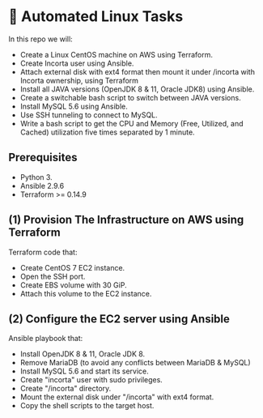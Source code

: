 # :penguin: Automated Linux Tasks
In this repo we will:
* Create a Linux CentOS machine on AWS using Terraform.
* Create Incorta user using Ansible.
* Attach external disk with ext4 format then mount it under /incorta with Incorta ownership, using Terraform
* Install all JAVA versions (OpenJDK 8 & 11, Oracle JDK8) using Ansible.
* Create a switchable bash script to switch between JAVA versions.
* Install MySQL 5.6 using Ansible.
* Use SSH tunneling to connect to MySQL.
* Write a bash script to get the CPU and Memory (Free, Utilized, and Cached) utilization five times separated by 1 minute.


## Prerequisites 
* Python 3. 
* Ansible 2.9.6
* Terraform >= 0.14.9

## (1) Provision The Infrastructure on AWS using Terraform
Terraform code that: 
* Create CentOS 7 EC2 instance.
* Open the SSH port.
* Create EBS volume with 30 GiP.
* Attach this volume to the EC2 instance.

## (2) Configure the EC2 server using Ansible
Ansible playbook that:
* Install OpenJDK 8 & 11, Oracle JDK 8.
* Remove MariaDB (to avoid any conflicts between MariaDB & MySQL)
* Install MySQL 5.6 and start its service.
* Create "incorta" user with sudo privileges.
* Create "/incorta" directory.
* Mount the external disk under "/incorta" with ext4 format.
* Copy the shell scripts to the target host.

